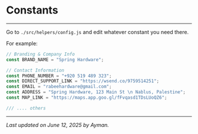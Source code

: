 # Constants

---

Go to `./src/helpers/config.js` and edit whatever constant you need there.

For example:

```javascript
// Branding & Company Info
const BRAND_NAME = "Spring Hardware";

// Contact Information
const PHONE_NUMBER = "+920 519 489 323";
const DIRECT_SUPPORT_LINK = "https://wsend.co/9759514251";
const EMAIL = "rabeehardware@gmail.com";
const ADDRESS = "Spring Hardware, 123 Main St \n Nablus, Palestine";
const MAP_LINK = "https://maps.app.goo.gl/fFvqasd1TDsLUoQZ6";

/// .... others
```

---

_Last updated on June 12, 2025 by Ayman._
